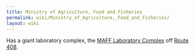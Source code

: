 ```yaml
---
title: Ministry of Agriculture, Food and Fisheries
permalink: wiki/Ministry_of_Agriculture,_Food_and_Fisheries/
layout: wiki
---
```


Has a giant laboratory complex, the [MAFF Laboratory
Complex](/wiki/MAFF_Laboratory_Complex "wikilink") off [Route
408](/wiki/Route_408 "wikilink").
